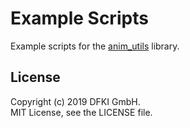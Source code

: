 # Example Scripts

Example scripts for the [anim_utils](https://github.com/eherr/anim_utils) library.   

## License
Copyright (c) 2019 DFKI GmbH.  
MIT License, see the LICENSE file.
